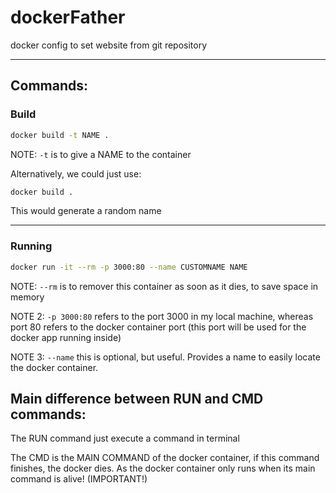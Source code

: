 # dockerFather
docker config to set website from git repository

----- 

## Commands:

### Build
``` bash
docker build -t NAME .
```

NOTE: `-t` is to give a NAME to the container

Alternatively, we could just use:

``` bash
docker build .
```

This would generate a random name

----- 

### Running
``` bash
docker run -it --rm -p 3000:80 --name CUSTOMNAME NAME
```

NOTE: `--rm` is to remover this container as soon as it dies, to save space in memory

NOTE 2: `-p 3000:80` refers to the port 3000 in my local machine, whereas port 80 refers to the docker container port (this port will be used for the docker app running inside) 

NOTE 3: `--name` this is optional, but useful. Provides a name to easily locate the docker container.

## Main difference between RUN and CMD commands:

The RUN command just execute a command in terminal

The CMD is the MAIN COMMAND of the docker container, if this command finishes, the docker dies. As the docker container only runs when its main command is alive! (IMPORTANT!)
